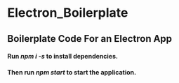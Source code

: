 # Electron_Boilerplate
<h2>Boilerplate Code For an Electron App</h2>

<h4>Run <em>npm i -s</em> to install dependencies.</h4>
<h4>Then run <em>npm start</em> to start the application.</h4>


